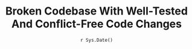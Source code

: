 ---
title : "Broken Codebase With Well-Tested And Conflict-Free Code Changes"
date : "`r Sys.Date()`"
weight : 1
chapter : false
pre : " <b> 13.1 </b> "
---